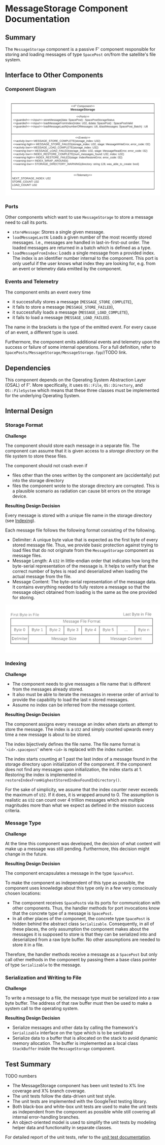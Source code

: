 


<!-- ## Content
- UML Class Diagramm / F' component diagram for black box view
- ??? Diagram for the internal organization / flow -->

# MessageStorage Component Documentation
## Summary

The `MessageStorage` component is a passive F' component responsible for storing and loading messages of type
`SpacePost` on/from the satellite's file system.

## Interface to Other Components

### Component Diagram
![MessageStorage Component Diagram](img/MessageStorage_ComponentDiagram.png)
### Ports
Other components which want to use `MessageStorage` to store a message need to call its ports.
* `storeMessage`: Stores a single given message. 
* `loadMessageLastN`: Loads a given number of the most recently stored messages. I.e., messages are handled in last-in-first-out order. The loaded messages are returned in a batch which is defined as a type.
* `loadMessageFromIndex`: Loads a single message from a provided index. The index is an identifier number internal to 
  the component. This port is only useful if the user knows what index they are looking for, e.g. from an event or 
  telemetry data emitted by the component.

### Events and Telemetry
The component emits an event every time 
* it successfully stores a message (`MESSAGE_STORE_COMPLETE`),
* it fails to store a message (`MESSAGE_STORE_FAILED`),
* it successfully loads a message (`MESSAGE_LOAD_COMPLETE`),
* it fails to load a message (`MESSAGE_LOAD_FAILED`).

The name in the brackets is the type of the emitted event. For every cause of an event, a different type is used. 

Furthermore, the component emits additional events and telemetry upon the success or failure of some internal operations. For a full definition, refer to `SpacePosts/MessageStorage/MessageStorage.fpp`//TODO link.


## Dependencies
<!-- - OSAL: OS::File and OS::Directory -->
This component depends on the Operating System Abstraction Layer (OSAL) of F'. More specifically, it uses `OS::File`,
`OS::Directory`, and `OS::FileSystem` which means that these three classes must be implemented for the underlying
Operating System.


## Internal Design
<!-- 1 Block per design that I want to highlight
  * Challenge
- Bob: What technical challenges did he solve?
- Charly: Why is X implemented like that and not like ...?
  * Resulting Design Decision
- Bob: What technologies did he use? Do they match the one we use?
- Charly: What do the different parts of the code do?
- Charly: What can I change without breaking the design or functionality? -->

### Storage Format
**Challenge**

The component should store each message in a separate file. The component can assume that it is given access to a *storage directory* on the file system to store these files. 

The component should not crash even if 
* files other than the ones written by the component are (accidentally) put into the storage directory 
* files the component wrote to the storage directory are corrupted. This is a plausible scenario as radiation can cause bit errors on the storage device.

**Resulting Design Decision**

Every message is stored with a unique file name in the storage directory (see [Indexing](#indexing)).

Each message file follows the following format consisting of the following.
* Delimiter: A unique byte value that is expected as the first byte of every stored message file. Thus, we provide basic protection against trying to load files that do not originate from the `MessageStorage` component as message files.
* Message Length: A `U32` in little-endian order that indicates how long the byte-serial representation of the message is. It helps to verify that the correct number of bytes is read and deserialized when loading the actual message from the file.
* Message Content: The byte-serial representation of the message data. It contains everything needed to fully restore a message so that the message object obtained from loading is the same as the one provided for storing.

![Message File Format](img/MessageStorage_MessageFileFormat.png)

### Indexing


**Challenge**
* The component needs to give messages a file name that is different from the messages already stored.
* It 
also must be able to iterate the messages in reverse order of arrival to provide the capability to load the last n
stored messages. 
* Assume no index can be inferred from the message content.

**Resulting Design Decision**

The component assigns every message an index when starts an attempt to store the message. The index is a `U32` and simply counted upwards every time a new message is about to be stored. 

The index bijectively defines the file name. The file name format is '`<id>.spacepost`' where `<id>` is replaced with the index number.

The index starts counting at 1 past the last index of a message found in the storage directory upon initialization of the component. If the component does not find any messages upon initialization, the index starts at 1. Restoring the index is implemented in `restoreIndexFromHighestStoredIndexFoundInDirectory()`.

For the sake of simplicity, we assume that the index counter never exceeds the maximum of `U32`. If it does, it is wrapped around to 0. The assumption is realistic as `U32` can count over 4 trillion messages which are multiple magnitudes more than what we expect as defined in the mission success criteria.



### Message Type
**Challenge**

At the time this component was developed, the decision of what content will make up a message was still pending. Furthermore, this decision might change in the future.

**Resulting Design Decision**

The component encapsulates a message in the type `SpacePost`. 

To make the component as independent of this type as possible, the component uses knowledge about this type only in a few very consciously chosen locations: 
* The component receives `SpacePost`s via its ports for communication with other components. Thus, the handler methods for port invocations know that the concrete type of a message is `SpacePost`.
* In all other places of the component, the concrete type `SpacePost` is hidden behind the abstract class `Serializable`. Consequently, in all of these places, the only assumption the component makes about the messages it is supposed to store is that they can be serialized into and deserialized from a raw byte buffer. No other assumptions are needed to store it in a file.

Therefore, the handler methods receive a message as a `SpacePost` but only call other methods in the component by passing them a base class pointer of type `Serializable` to the message.

### Serialization and Writing to File
**Challenge**

To write a message to a file, the message type must be serialized into a raw byte buffer. The address of that raw buffer must then be used to make a system call to the operating system.

**Resulting Design Decision**
- Serialize messages and other data by calling the framework's `Serializable` interface on the type which is to be serialized
- Serialize data to a buffer that is allocated on the stack to avoid dynamic memory allocation. The buffer is implemented as a local class `StackBuffer` inside the `MessageStorage` component.




## Test Summary
TODO numbers
- The MessageStorage component has been unit tested to X% line coverage and X% branch coverage.
- The unit tests follow the data-driven unit test style.
- The unit tests are implemented with the GoogleTest testing library.
- Both black-box and white-box unit tests are used to make the unit tests as independent from the component as possible while still covering all internal error-handling branches.
- An object-oriented model is used to simplify the unit tests by modeling helper data and functionality in separate classes.

For detailed report of the unit tests, refer to the [unit test documentation](UnitTestDocumentation.md).